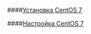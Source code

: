 ####[Установка CentOS 7](./index.php?p=CentOS-Setup)  

####[Настройка CentOS 7](./index.php?p=Configure)

